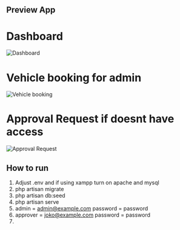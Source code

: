 ## Preview App
<p align="center">
<h1>Dashboard</h1>
<img src="https://jam.dev/c/aafb0dbf-8540-4b38-933d-647367bdfea4" alt="Dashboard">
<h1>Vehicle booking for admin</h1>
<img src="https://jam.dev/c/1046fb1a-3fe8-4b33-b450-abd04d4fc668" alt="Vehicle booking">
<h1>Approval Request if doesnt have access </h1>
<img src="https://jam.dev/c/8e1a876a-3ab2-4391-82ce-f383e25543e9" alt="Approval Request">
</p>

## How to run
1. Adjust .env and if using xampp turn on apache and mysql
2. php artisan migrate
3. php artisan db:seed
4. php artisan serve
5. admin = admin@example.com password = password
6. approver = joko@example.com password = password
7. 


